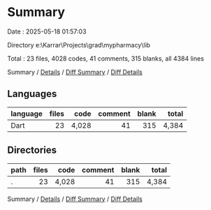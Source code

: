 # Summary

Date : 2025-05-18 01:57:03

Directory e:\\Karrar\\Projects\\grad\\mypharmacy\\lib

Total : 23 files,  4028 codes, 41 comments, 315 blanks, all 4384 lines

Summary / [Details](details.md) / [Diff Summary](diff.md) / [Diff Details](diff-details.md)

## Languages
| language | files | code | comment | blank | total |
| :--- | ---: | ---: | ---: | ---: | ---: |
| Dart | 23 | 4,028 | 41 | 315 | 4,384 |

## Directories
| path | files | code | comment | blank | total |
| :--- | ---: | ---: | ---: | ---: | ---: |
| . | 23 | 4,028 | 41 | 315 | 4,384 |

Summary / [Details](details.md) / [Diff Summary](diff.md) / [Diff Details](diff-details.md)